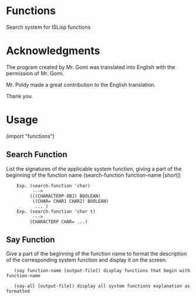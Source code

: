 # Functions
Search system for ISLisp functions

# Acknowledgments

The program created by Mr. Gomi was translated into English with the permission of Mr. Gomi.

Mr. Poldy made a great contribution to the English translation.

Thank you. 

# Usage

(import "functions")


## Search Function 
List the signatures of the applicable system function, giving a part of the beginning of the function name 
(search-function function-name [short])

```
    Exp. (search-function 'char) 
          --->
         (((CHARACTERP OBJ) BOOLEAN) 
          ((CHAR= CHAR1 CHAR2) BOOLEAN) 
           ... )
    Exp. (search-function 'char t) 
          --->
         (CHARACTERP CHAR= ...) 
```

## Say Function
Give a part of the beginning of the function name to format the description of the corresponding system function
and display it on the screen.

```
   (say function-name [output-file]) display functions that begin with function-name

   (say-all [output-file]) display all system functions explanation as formatted

```
